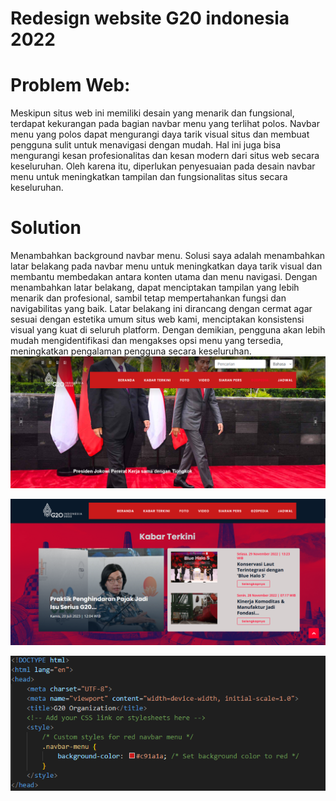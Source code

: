 # Redesign website G20 indonesia 2022

# Problem Web:
Meskipun situs web ini memiliki desain yang menarik dan fungsional, terdapat kekurangan pada bagian navbar menu yang terlihat polos. Navbar menu yang polos dapat mengurangi daya tarik visual situs dan membuat pengguna sulit untuk menavigasi dengan mudah. Hal ini juga bisa mengurangi kesan profesionalitas dan kesan modern dari situs web secara keseluruhan. Oleh karena itu, diperlukan penyesuaian pada desain navbar menu untuk meningkatkan tampilan dan fungsionalitas situs secara keseluruhan.

# Solution
Menambahkan background navbar menu. Solusi saya adalah menambahkan latar belakang pada navbar menu untuk meningkatkan daya tarik visual dan membantu membedakan antara konten utama dan menu navigasi. Dengan menambahkan latar belakang, dapat menciptakan tampilan yang lebih menarik dan profesional, sambil tetap mempertahankan fungsi dan navigabilitas yang baik. Latar belakang ini dirancang dengan cermat agar sesuai dengan estetika umum situs web kami, menciptakan konsistensi visual yang kuat di seluruh platform. Dengan demikian, pengguna akan lebih mudah mengidentifikasi dan mengakses opsi menu yang tersedia, meningkatkan pengalaman pengguna secara keseluruhan.
![image](media/ss2.png)

![image](media/ss3.png)

![image](media/ss.png) 